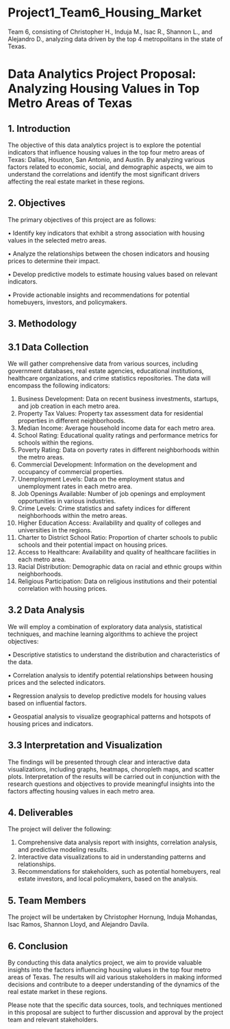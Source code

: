 # Project1_Team6_Housing_Market
Team 6, consisting of Christopher H., Induja M., Isac R., Shannon L., and Alejandro D., analyzing data driven by the top  4 metropolitans  in the state of Texas. 


# Data Analytics Project Proposal: Analyzing Housing Values in Top Metro Areas of Texas

## 1. Introduction

The objective of this data analytics project is to explore the potential indicators that influence housing values in the top four metro areas of Texas: Dallas, Houston, San Antonio, and Austin. By analyzing various factors related to economic, social, and demographic aspects, we aim to understand the correlations and identify the most significant drivers affecting the real estate market in these regions.

## 2. Objectives

The primary objectives of this project are as follows:

•    Identify key indicators that exhibit a strong association with housing values in the selected metro areas.

•    Analyze the relationships between the chosen indicators and housing prices to determine their impact.

•    Develop predictive models to estimate housing values based on relevant indicators.

•    Provide actionable insights and recommendations for potential homebuyers, investors, and policymakers.

## 3. Methodology

## 3.1 Data Collection
We will gather comprehensive data from various sources, including government databases, real estate agencies, educational institutions, healthcare organizations, and crime statistics repositories. The data will encompass the following indicators:

1.    Business Development: Data on recent business investments, startups, and job creation in each metro area.
2.    Property Tax Values: Property tax assessment data for residential properties in different neighborhoods.
3.    Median Income: Average household income data for each metro area.
4.    School Rating: Educational quality ratings and performance metrics for schools within the regions.
5.    Poverty Rating: Data on poverty rates in different neighborhoods within the metro areas.
6.    Commercial Development: Information on the development and occupancy of commercial properties.
7.    Unemployment Levels: Data on the employment status and unemployment rates in each metro area.
8.    Job Openings Available: Number of job openings and employment opportunities in various industries.
9.    Crime Levels: Crime statistics and safety indices for different neighborhoods within the metro areas.
10.    Higher Education Access: Availability and quality of colleges and universities in the regions.
11.    Charter to District School Ratio: Proportion of charter schools to public schools and their potential impact on housing prices.
12.    Access to Healthcare: Availability and quality of healthcare facilities in each metro area.
13.    Racial Distribution: Demographic data on racial and ethnic groups within neighborhoods.
14.    Religious Participation: Data on religious institutions and their potential correlation with housing prices.


## 3.2 Data Analysis

We will employ a combination of exploratory data analysis, statistical techniques, and machine learning algorithms to achieve the project objectives:

•    Descriptive statistics to understand the distribution and characteristics of the data.

•    Correlation analysis to identify potential relationships between housing prices and the selected indicators.

•    Regression analysis to develop predictive models for housing values based on influential factors.

•    Geospatial analysis to visualize geographical patterns and hotspots of housing prices and indicators.

## 3.3 Interpretation and Visualization

The findings will be presented through clear and interactive data visualizations, including graphs, heatmaps, choropleth maps, and scatter plots. Interpretation of the results will be carried out in conjunction with the research questions and objectives to provide meaningful insights into the factors affecting housing values in each metro area.

## 4. Deliverables

The project will deliver the following:

1.    Comprehensive data analysis report with insights, correlation analysis, and predictive modeling results.
2.    Interactive data visualizations to aid in understanding patterns and relationships.
3.    Recommendations for stakeholders, such as potential homebuyers, real estate investors, and local policymakers, based on the analysis.

## 5. Team Members

The project will be undertaken by Christopher Hornung, Induja Mohandas, Isac Ramos, Shannon Lloyd, and Alejandro Davila. 

## 6. Conclusion

By conducting this data analytics project, we aim to provide valuable insights into the factors influencing housing values in the top four metro areas of Texas. The results will aid various stakeholders in making informed decisions and contribute to a deeper understanding of the dynamics of the real estate market in these regions.

Please note that the specific data sources, tools, and techniques mentioned in this proposal are subject to further discussion and approval by the project team and relevant stakeholders.

